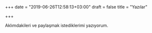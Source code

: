+++
date = "2019-06-26T12:58:13+03:00"
draft = false
title = "Yazılar"

+++

Aklımdakileri ve paylaşmak istediklerimi yazıyorum.
